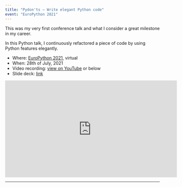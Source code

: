 ```yaml
---
title: "Pydon'ts – Write elegant Python code"
event: "EuroPython 2021"
---
```


This was my very first conference talk and what I consider a great milestone in my career.

In this Python talk, I continuously refactored a piece of code by using Python features elegantly.

 - Where: [EuroPython 2021](https://ep2021.europython.eu/talks/Bz5dtEe-pydonts/), virtual
 - When: 28th of July, 2021
 - Video recording: [view on YouTube](https://youtu.be/Vjq89-spPOk) or below
 - Slide deck: [link](https://github.com/mathspp/talks/blob/main/20210728_europython_pydonts/slide_deck.pdf)

<div style="text-align:center">
<iframe width="560" height="315" src="https://www.youtube.com/embed/Vjq89-spPOk?start=54" title="YouTube video player" frameborder="0" allow="accelerometer; autoplay; clipboard-write; encrypted-media; gyroscope; picture-in-picture; web-share" allowfullscreen></iframe>
</div>

---
